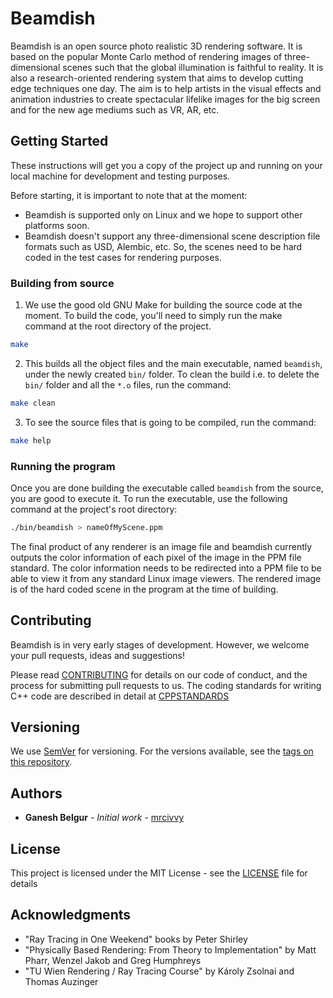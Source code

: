 # Beamdish

Beamdish is an open source photo realistic 3D rendering software. It is based on the popular Monte Carlo method of rendering images of three-dimensional scenes such that the global illumination is faithful to reality. It is also a research-oriented rendering system that aims to develop cutting edge techniques one day. The aim is to help artists in the visual effects and animation industries to create spectacular lifelike images for the big screen and for the new age mediums such as VR, AR, etc.

## Getting Started

These instructions will get you a copy of the project up and running on your local machine for development and testing purposes.

Before starting, it is important to note that at the moment:
* Beamdish is supported only on Linux and we hope to support other platforms soon.
* Beamdish doesn't support any three-dimensional scene description file formats such as USD, Alembic, etc. So, the scenes need to be hard coded in the test cases for rendering purposes.

### Building from source

1. We use the good old GNU Make for building the source code at the moment. To build the code, you'll need to simply run the make command at the root directory of the project.

```bash
make
```

2. This builds all the object files and the main executable, named `beamdish`, under the newly created `bin/` folder. To clean the build i.e. to delete the `bin/` folder and all the `*.o` files, run the command:

```bash
make clean
```

3. To see the source files that is going to be compiled, run the command:

```bash
make help
```

### Running the program

Once you are done building the executable called `beamdish` from the source, you are good to execute it.
To run the executable, use the following command at the project's root directory:

```bash
./bin/beamdish > nameOfMyScene.ppm
```

The final product of any renderer is an image file and beamdish currently outputs the color information of each pixel of the image in the PPM file standard. The color information needs to be redirected into a PPM file to be able to view it from any standard Linux image viewers. The rendered image is of the hard coded scene in the program at the time of building.

## Contributing

Beamdish is in very early stages of development. However, we welcome your pull requests, ideas and suggestions!

Please read [CONTRIBUTING](docs/CONTRIBUTING.md) for details on our code of conduct, and the process for submitting pull requests to us. The coding standards for writing C++ code are described in detail at [CPPSTANDARDS](docs/CPPSTANDARDS.md)

## Versioning

We use [SemVer](http://semver.org/) for versioning. For the versions available, see the [tags on this repository](https://github.com/mrcivvy/beamdish/tags).

## Authors

* **Ganesh Belgur** - *Initial work* - [mrcivvy](https://github.com/mrcivvy)

## License

This project is licensed under the MIT License - see the [LICENSE](LICENSE) file for details

## Acknowledgments

* "Ray Tracing in One Weekend" books by Peter Shirley
* "Physically Based Rendering: From Theory to Implementation" by Matt Pharr, Wenzel Jakob and Greg Humphreys
* "TU Wien Rendering / Ray Tracing Course" by Károly Zsolnai and Thomas Auzinger
